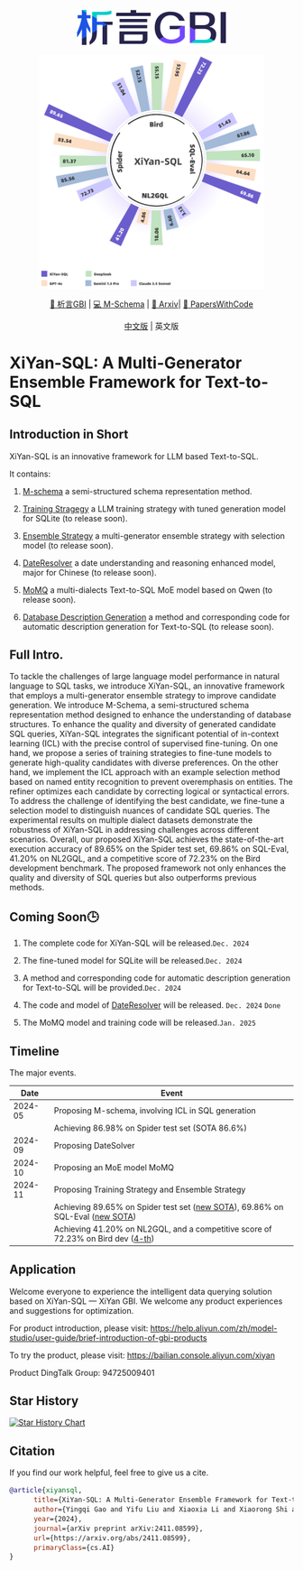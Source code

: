 <p align="center">
  <img src="https://raw.githubusercontent.com/XGenerationLab/XiYan-SQL/main/xiyanGBI.png" alt="image" />
</p>

<p align="center">
  <img src="https://raw.githubusercontent.com/XGenerationLab/XiYan-SQL/main/xiyansql.png" alt="image" width="400"/>
</p>


<div align="center">
  
[🤗 析言GBI](https://bailian.console.aliyun.com/xiyan) | 
[💻 M-Schema](https://github.com/XGenerationLab/M-Schema) | 
[📖 Arxiv](https://arxiv.org/abs/2411.08599)| 
[📄 PapersWithCode](https://paperswithcode.com/paper/xiyan-sql-a-multi-generator-ensemble)

</div>

<div align="center">

[中文版](https://github.com/XGenerationLab/XiYan-SQL/blob/main/README_zh.md) |
英文版

</div>

# XiYan-SQL: A Multi-Generator Ensemble Framework for Text-to-SQL

## Introduction in Short
XiYan-SQL is an innovative framework for LLM based Text-to-SQL. 

It contains:

1. [M-schema](https://github.com/XGenerationLab/M-Schema) a semi-structured schema representation method.

2. [Training Stragegy](https://github.com/XGenerationLab/XiYan-SQLite) a LLM training strategy with tuned generation model for SQLite (to release soon).

3. [Ensemble Strategy](https://github.com/XGenerationLab/XiYan-Selection) a multi-generator ensemble strategy with selection model (to release soon).

4. [DateResolver](https://github.com/XGenerationLab/XiYan-DateResolver) a date understanding and reasoning enhanced model, major for Chinese (to release soon).

5. [MoMQ](https://github.com/XGenerationLab/MoMQ) a multi-dialects Text-to-SQL MoE model based on Qwen (to release soon).

6. [Database Description Generation](https://github.com/XGenerationLab/XiYan-DBDescGen) a method and corresponding code for automatic description generation for Text-to-SQL (to release soon).

## Full Intro.
To tackle the challenges of large language model performance in natural language to SQL tasks, we introduce XiYan-SQL, an innovative framework that employs a multi-generator ensemble strategy to improve candidate generation.
We introduce M-Schema, a semi-structured schema representation method designed to enhance the understanding of database structures.
To enhance the quality and diversity of generated candidate SQL queries, XiYan-SQL integrates the significant potential of in-context learning (ICL) with the precise control of supervised fine-tuning.
On one hand, we propose a series of training strategies to fine-tune models to generate high-quality candidates with diverse preferences.
On the other hand, we implement the ICL approach with an example selection method based on named entity recognition to prevent overemphasis on entities.
The refiner optimizes each candidate by correcting logical or syntactical errors.
To address the challenge of identifying the best candidate, we fine-tune a selection model to distinguish nuances of candidate SQL queries.
The experimental results on multiple dialect datasets demonstrate the robustness of XiYan-SQL in addressing challenges across different scenarios.
Overall, our proposed XiYan-SQL achieves the state-of-the-art execution accuracy of 89.65\% on the Spider test set, 69.86\% on SQL-Eval, 41.20\% on NL2GQL, and a competitive score of 72.23\% on the Bird development benchmark.
The proposed framework not only enhances the quality and diversity of SQL queries but also outperforms previous methods.


## Coming Soon🕒

1. The complete code for XiYan-SQL will be released.`Dec. 2024`

2. The fine-tuned model for SQLite will be released.`Dec. 2024`

3. A method and corresponding code for automatic description generation for Text-to-SQL will be provided.`Dec. 2024`

4. The code and model of [DateResolver](https://github.com/XGenerationLab/XiYan-DateResolver) will be released. `Dec. 2024` `Done`

5. The MoMQ model and training code will be released.`Jan. 2025`

## Timeline
The major events.

| Date     | Event                                                                                                                                                             |
|----------|-------------------------------------------------------------------------------------------------------------------------------------------------------------------|
| 2024-05  | Proposing M-schema, involving ICL in SQL generation   |
|          | Achieving 86.98% on Spider test set (SOTA 86.6%)       |
| 2024-09  | Proposing DateSolver                      |
| 2024-10  | Proposing an MoE model MoMQ   |
| 2024-11  | Proposing Training Strategy and Ensemble Strategy      |
|          | Achieving 89.65% on Spider test set ([new SOTA](https://paperswithcode.com/sota/text-to-sql-on-spider)), 69.86% on SQL-Eval ([new SOTA](https://paperswithcode.com/sota/text-to-sql-on-sql-eval-1))                                                                     |
|          | Achieving 41.20% on NL2GQL, and a competitive score of 72.23% on Bird dev ([4-th](https://paperswithcode.com/sota/text-to-sql-on-bird-big-bench-for-large-scale))          |

## Application
Welcome everyone to experience the intelligent data querying solution based on XiYan-SQL — XiYan GBI. We welcome any product experiences and suggestions for optimization.

For product introduction, please visit: https://help.aliyun.com/zh/model-studio/user-guide/brief-introduction-of-gbi-products

To try the product, please visit: https://bailian.console.aliyun.com/xiyan

Product DingTalk Group: 94725009401


## Star History

[![Star History Chart](https://api.star-history.com/svg?repos=XGenerationLab/XiYan-SQL&Date)](https://star-history.com/#XGenerationLab/XiYan-SQL&Date)

## Citation
If you find our work helpful, feel free to give us a cite.
```bibtex
@article{xiyansql,
      title={XiYan-SQL: A Multi-Generator Ensemble Framework for Text-to-SQL}, 
      author={Yingqi Gao and Yifu Liu and Xiaoxia Li and Xiaorong Shi and Yin Zhu and Yiming Wang and Shiqi Li and Wei Li and Yuntao Hong and Zhiling Luo and Jinyang Gao and Liyu Mou and Yu Li},
      year={2024},
      journal={arXiv preprint arXiv:2411.08599},
      url={https://arxiv.org/abs/2411.08599},
      primaryClass={cs.AI}
}
```
